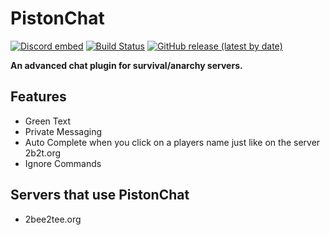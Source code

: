 # PistonChat
[![Discord embed](https://discordapp.com/api/guilds/739784741124833301/embed.png)](https://discord.gg/CDrcxzH)
[![Build Status](https://ci.codemc.io/buildStatus/icon?job=AlexProgrammerDE%2FPistonChat)](https://ci.codemc.io/job/AlexProgrammerDE/job/PistonChat/)
[![GitHub release (latest by date)](https://img.shields.io/github/v/release/AlexProgrammerDE/PistonChat)](https://github.com/AlexProgrammerDE/PistonChat/releases)

**An advanced chat plugin for survival/anarchy servers.**

## Features
* Green Text
* Private Messaging
* Auto Complete when you click on a players name just like on the server 2b2t.org
* Ignore Commands

## Servers that use PistonChat
* 2bee2tee.org
